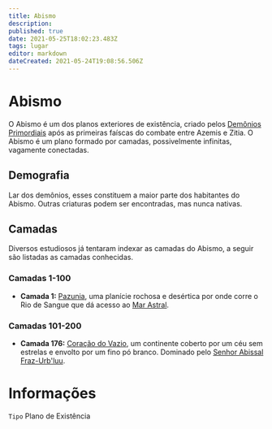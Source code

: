 ```yaml
---
title: Abismo
description: 
published: true
date: 2021-05-25T18:02:23.483Z
tags: lugar
editor: markdown
dateCreated: 2021-05-24T19:08:56.506Z
---
```


# Abismo
O Abismo é um dos planos exteriores de existência, criado pelos [Demônios Primordiais]() após as primeiras faíscas do combate entre Azemis e Zitia. O Abismo é um plano formado por camadas, possivelmente infinitas, vagamente conectadas.

## Demografia
Lar dos demônios, esses constituem a maior parte dos habitantes do Abismo. Outras criaturas podem ser encontradas, mas nunca nativas.

## Camadas
Diversos estudiosos já tentaram indexar as camadas do Abismo, a seguir são listadas as camadas conhecidas.

### Camadas 1-100
- **Camada 1:** [Pazunia](/lugares/abismo/pazunia), uma planície rochosa e desértica por onde corre o Rio de Sangue que dá acesso ao [Mar Astral](/lugares/mar-astral).

### Camadas 101-200
- **Camada 176:** [Coração do Vazio](/lugares/abismo/coracao-do-vazio), um continente coberto por um céu sem estrelas e envolto por um fino pó branco. Dominado pelo [Senhor Abissal](/individuos/senhor-abissal) [Fraz-Urb'luu](/individuos/senhor-abissal/fraz-urbluu).

# Informações
`Tipo` Plano de Existência

